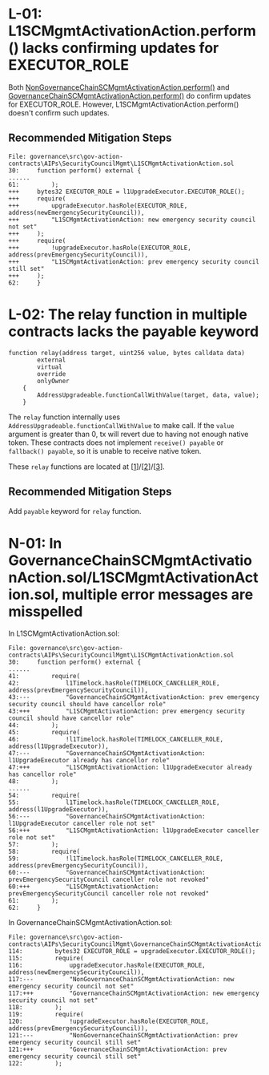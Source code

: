 # L-01: L1SCMgmtActivationAction.perform() lacks confirming updates for EXECUTOR_ROLE

Both [NonGovernanceChainSCMgmtActivationAction.perform()](https://github.com/ArbitrumFoundation/governance/blob/c18de53820c505fc459f766c1b224810eaeaabc5/src/gov-action-contracts/AIPs/SecurityCouncilMgmt/NonGovernanceChainSCMgmtActivationAction.sol#L35-L43) and [GovernanceChainSCMgmtActivationAction.perform()](https://github.com/ArbitrumFoundation/governance/blob/c18de53820c505fc459f766c1b224810eaeaabc5/src/gov-action-contracts/AIPs/SecurityCouncilMgmt/GovernanceChainSCMgmtActivationAction.sol#L114-L122) do confirm updates for EXECUTOR_ROLE. However, L1SCMgmtActivationAction.perform() doesn't confirm such updates.

## Recommended Mitigation Steps

```
File: governance\src\gov-action-contracts\AIPs\SecurityCouncilMgmt\L1SCMgmtActivationAction.sol
30:     function perform() external {
......
61:         );
+++	    bytes32 EXECUTOR_ROLE = l1UpgradeExecutor.EXECUTOR_ROLE();
+++	    require(
+++	        upgradeExecutor.hasRole(EXECUTOR_ROLE, address(newEmergencySecurityCouncil)),
+++	        "L1SCMgmtActivationAction: new emergency security council not set"
+++	    );
+++	    require(
+++	        !upgradeExecutor.hasRole(EXECUTOR_ROLE, address(prevEmergencySecurityCouncil)),
+++	        "L1SCMgmtActivationAction: prev emergency security council still set"
+++	    );
62:     }
```
# L-02: The relay function in multiple contracts lacks the payable keyword

```solidity
function relay(address target, uint256 value, bytes calldata data)
        external
        virtual
        override
        onlyOwner
    {
        AddressUpgradeable.functionCallWithValue(target, data, value);
    }
```

The `relay` function internally uses `AddressUpgradeable.functionCallWithValue` to make call. If the `value` argument is greater than 0, tx will revert due to having not enough native token. These contracts does not implement `receive() payable` or `fallback() payable`, so it is unable to receive native token.

These `relay` functions are located at [[1](https://github.com/ArbitrumFoundation/governance/blob/c18de53820c505fc459f766c1b224810eaeaabc5/src/security-council-mgmt/governors/SecurityCouncilNomineeElectionGovernor.sol#L254)]/[[2](https://github.com/ArbitrumFoundation/governance/blob/c18de53820c505fc459f766c1b224810eaeaabc5/src/security-council-mgmt/governors/SecurityCouncilMemberRemovalGovernor.sol#L203)]/[[3](https://github.com/ArbitrumFoundation/governance/blob/c18de53820c505fc459f766c1b224810eaeaabc5/src/security-council-mgmt/governors/SecurityCouncilMemberElectionGovernor.sol#L103)].

## Recommended Mitigation Steps

Add `payable` keyword for `relay` function.

# N-01: In GovernanceChainSCMgmtActivationAction.sol/L1SCMgmtActivationAction.sol, multiple error messages are misspelled

In L1SCMgmtActivationAction.sol:

```fix
File: governance\src\gov-action-contracts\AIPs\SecurityCouncilMgmt\L1SCMgmtActivationAction.sol
30:     function perform() external {
......
41:         require(
42:             l1Timelock.hasRole(TIMELOCK_CANCELLER_ROLE, address(prevEmergencySecurityCouncil)),
43:---          "GovernanceChainSCMgmtActivationAction: prev emergency security council should have cancellor role"
43:+++          "L1SCMgmtActivationAction: prev emergency security council should have cancellor role"
44:         );
45:         require(
46:             !l1Timelock.hasRole(TIMELOCK_CANCELLER_ROLE, address(l1UpgradeExecutor)),
47:---          "GovernanceChainSCMgmtActivationAction: l1UpgradeExecutor already has cancellor role"
47:+++          "L1SCMgmtActivationAction: l1UpgradeExecutor already has cancellor role"
48:         );
......
54:         require(
55:             l1Timelock.hasRole(TIMELOCK_CANCELLER_ROLE, address(l1UpgradeExecutor)),
56:---          "GovernanceChainSCMgmtActivationAction: l1UpgradeExecutor canceller role not set"
56:+++          "L1SCMgmtActivationAction: l1UpgradeExecutor canceller role not set"
57:         );
58:         require(
59:             !l1Timelock.hasRole(TIMELOCK_CANCELLER_ROLE, address(prevEmergencySecurityCouncil)),
60:---          "GovernanceChainSCMgmtActivationAction: prevEmergencySecurityCouncil canceller role not revoked"
60:+++          "L1SCMgmtActivationAction: prevEmergencySecurityCouncil canceller role not revoked"
61:         );
62:     }
```

In GovernanceChainSCMgmtActivationAction.sol:

```fix
File: governance\src\gov-action-contracts\AIPs\SecurityCouncilMgmt\GovernanceChainSCMgmtActivationAction.sol
114:         bytes32 EXECUTOR_ROLE = upgradeExecutor.EXECUTOR_ROLE();
115:         require(
116:             upgradeExecutor.hasRole(EXECUTOR_ROLE, address(newEmergencySecurityCouncil)),
117:---          "NonGovernanceChainSCMgmtActivationAction: new emergency security council not set"
117:+++          "GovernanceChainSCMgmtActivationAction: new emergency security council not set"
118:         );
119:         require(
120:             !upgradeExecutor.hasRole(EXECUTOR_ROLE, address(prevEmergencySecurityCouncil)),
121:---          "NonGovernanceChainSCMgmtActivationAction: prev emergency security council still set"
121:+++          "GovernanceChainSCMgmtActivationAction: prev emergency security council still set"
122:         );
```